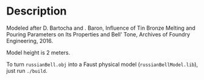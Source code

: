 # Description

Modeled after D. Bartocha and . Baron, Influence of Tin Bronze Melting and Pouring Parameters on Its Properties and Bell' Tone, Archives of Foundry Engineering, 2016.

Model height is 2 meters.

To turn `russianBell.obj` into a Faust physical model (`russianBellModel.lib`), just run `./build`.
